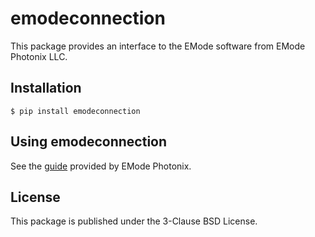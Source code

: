 # emodeconnection

This package provides an interface to the EMode software from EMode Photonix LLC.

## Installation

`$ pip install emodeconnection`

## Using emodeconnection

See the [guide](https://www.emodephotonix.com/) provided by EMode Photonix.

## License

This package is published under the 3-Clause BSD License.
